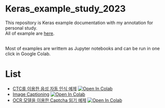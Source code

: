 # Keras_example_study_2023
This repository is Keras example documentation with my annotation for personal study.<br>
All of example are [here](https://keras.io/examples/).<br><br>

Most of examples are writtem as Jupyter notebooks and can be run in one click in Google Colab.<br>

# List


- [CTC를 이용한 음성 자동 인식 예제](Audio_Data/Automatic_Speech_Recognition_using_CTC.ipynb) [![Open In Colab](https://colab.research.google.com/assets/colab-badge.svg)](https://github.com/SeongeunKim-sonja/Keras_example_study_2023/blob/main/Audio_Data/Automatic_Speech_Recognition_using_CTC.ipynb)
- [Image Captioning](Image_%26_TEXT/Image_Captioning.ipynb) [![Open In Colab](https://colab.research.google.com/assets/colab-badge.svg)](https://github.com/SeongeunKim-sonja/Keras_example_study_2023/blob/main/Image_%26_TEXT/Image_Captioning.ipynb)
- [OCR 모델을 이용한 Captcha 읽기 예제](Computer_Vision/Captcha_OCR.ipynb) [![Open In Colab](https://colab.research.google.com/assets/colab-badge.svg)](https://github.com/SeongeunKim-sonja/Keras_example_study_2023/blob/main/Computer_Vision/Captcha_OCR.ipynb)

